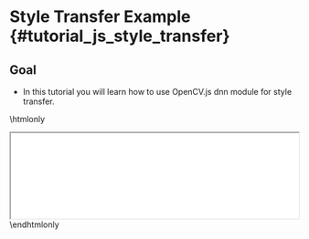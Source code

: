 Style Transfer Example {#tutorial_js_style_transfer}
=======================================

Goal
----

- In this tutorial you will learn how to use OpenCV.js dnn module for style transfer.

\htmlonly
<iframe src="../../js_style_transfer.html" width="100%"
        onload="this.style.height=this.contentDocument.body.scrollHeight +'px';">
</iframe>
\endhtmlonly
